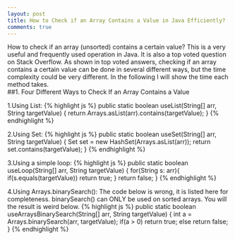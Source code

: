 ```yaml
---
layout: post
title: How to Check if an Array Contains a Value in Java Efficiently?
comments: true
---
```

<div class="message">
How to check if an array (unsorted) contains a certain value? This is a very useful and frequently used operation in Java. It is also a top voted question on Stack Overflow. As shown in top voted answers, checking if an array contains a certain value can be done in several different ways, but the time complexity could be very different. In the following I will show the time each method takes.
</div>
##1. Four Different Ways to Check If an Array Contains a Value

1.Using List:
{% highlight js %}
public static boolean useList(String[] arr, String targetValue) {
    return Arrays.asList(arr).contains(targetValue);
}
{% endhighlight %}

2.Using Set:
{% highlight js %}
public static boolean useSet(String[] arr, String targetValue) {
    Set<String> set = new HashSet<String>(Arrays.asList(arr));
    return set.contains(targetValue);
}
{% endhighlight %}

3.Using a simple loop:
{% highlight js %}
public static boolean useLoop(String[] arr, String targetValue) {
    for(String s: arr){
        if(s.equals(targetValue))
            return true;
    }
    return false;
}
{% endhighlight %}

4.Using Arrays.binarySearch():
The code below is wrong, it is listed here for completeness. 
binarySearch() can ONLY be used on sorted arrays. You will the result is weird below.
{% highlight js %}
public static boolean useArraysBinarySearch(String[] arr, String targetValue) { 
    int a =  Arrays.binarySearch(arr, targetValue);
    if(a > 0)
        return true;
    else
        return false;
}
{% endhighlight %}